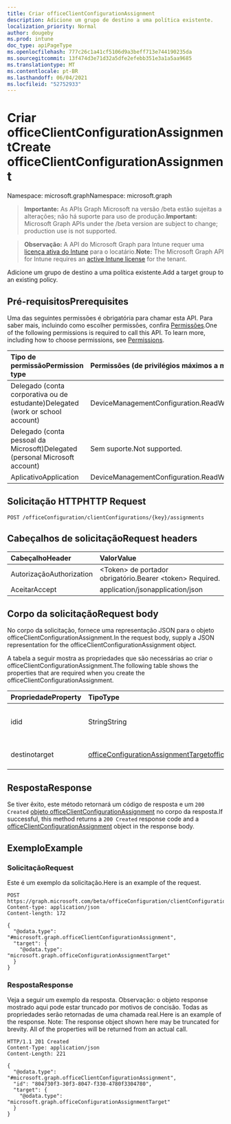 ```yaml
---
title: Criar officeClientConfigurationAssignment
description: Adicione um grupo de destino a uma política existente.
localization_priority: Normal
author: dougeby
ms.prod: intune
doc_type: apiPageType
ms.openlocfilehash: 777c26c1a41cf5106d9a3beff713e744190235da
ms.sourcegitcommit: 13f474d3e71d32a5dfe2efebb351e3a1a5aa9685
ms.translationtype: MT
ms.contentlocale: pt-BR
ms.lasthandoff: 06/04/2021
ms.locfileid: "52752933"
---
```

# <a name="create-officeclientconfigurationassignment"></a><span data-ttu-id="51bb2-103">Criar officeClientConfigurationAssignment</span><span class="sxs-lookup"><span data-stu-id="51bb2-103">Create officeClientConfigurationAssignment</span></span>

<span data-ttu-id="51bb2-104">Namespace: microsoft.graph</span><span class="sxs-lookup"><span data-stu-id="51bb2-104">Namespace: microsoft.graph</span></span>

> <span data-ttu-id="51bb2-105">**Importante:** As APIs Graph Microsoft na versão /beta estão sujeitas a alterações; não há suporte para uso de produção.</span><span class="sxs-lookup"><span data-stu-id="51bb2-105">**Important:** Microsoft Graph APIs under the /beta version are subject to change; production use is not supported.</span></span>

> <span data-ttu-id="51bb2-106">**Observação:** A API do Microsoft Graph para Intune requer uma [licença ativa do Intune](https://go.microsoft.com/fwlink/?linkid=839381) para o locatário.</span><span class="sxs-lookup"><span data-stu-id="51bb2-106">**Note:** The Microsoft Graph API for Intune requires an [active Intune license](https://go.microsoft.com/fwlink/?linkid=839381) for the tenant.</span></span>

<span data-ttu-id="51bb2-107">Adicione um grupo de destino a uma política existente.</span><span class="sxs-lookup"><span data-stu-id="51bb2-107">Add a target group to an existing policy.</span></span>

## <a name="prerequisites"></a><span data-ttu-id="51bb2-108">Pré-requisitos</span><span class="sxs-lookup"><span data-stu-id="51bb2-108">Prerequisites</span></span>
<span data-ttu-id="51bb2-p101">Uma das seguintes permissões é obrigatória para chamar esta API. Para saber mais, incluindo como escolher permissões, confira [Permissões](/graph/permissions-reference).</span><span class="sxs-lookup"><span data-stu-id="51bb2-p101">One of the following permissions is required to call this API. To learn more, including how to choose permissions, see [Permissions](/graph/permissions-reference).</span></span>

|<span data-ttu-id="51bb2-111">Tipo de permissão</span><span class="sxs-lookup"><span data-stu-id="51bb2-111">Permission type</span></span>|<span data-ttu-id="51bb2-112">Permissões (de privilégios máximos a mínimos)</span><span class="sxs-lookup"><span data-stu-id="51bb2-112">Permissions (from most to least privileged)</span></span>|
|:---|:---|
|<span data-ttu-id="51bb2-113">Delegado (conta corporativa ou de estudante)</span><span class="sxs-lookup"><span data-stu-id="51bb2-113">Delegated (work or school account)</span></span>|<span data-ttu-id="51bb2-114">DeviceManagementConfiguration.ReadWrite.All</span><span class="sxs-lookup"><span data-stu-id="51bb2-114">DeviceManagementConfiguration.ReadWrite.All</span></span>|
|<span data-ttu-id="51bb2-115">Delegado (conta pessoal da Microsoft)</span><span class="sxs-lookup"><span data-stu-id="51bb2-115">Delegated (personal Microsoft account)</span></span>|<span data-ttu-id="51bb2-116">Sem suporte.</span><span class="sxs-lookup"><span data-stu-id="51bb2-116">Not supported.</span></span>|
|<span data-ttu-id="51bb2-117">Aplicativo</span><span class="sxs-lookup"><span data-stu-id="51bb2-117">Application</span></span>|<span data-ttu-id="51bb2-118">DeviceManagementConfiguration.ReadWrite.All</span><span class="sxs-lookup"><span data-stu-id="51bb2-118">DeviceManagementConfiguration.ReadWrite.All</span></span>|

## <a name="http-request"></a><span data-ttu-id="51bb2-119">Solicitação HTTP</span><span class="sxs-lookup"><span data-stu-id="51bb2-119">HTTP Request</span></span>
<!-- {
  "blockType": "ignored"
}
-->
``` http
POST /officeConfiguration/clientConfigurations/{key}/assignments
```

## <a name="request-headers"></a><span data-ttu-id="51bb2-120">Cabeçalhos de solicitação</span><span class="sxs-lookup"><span data-stu-id="51bb2-120">Request headers</span></span>
|<span data-ttu-id="51bb2-121">Cabeçalho</span><span class="sxs-lookup"><span data-stu-id="51bb2-121">Header</span></span>|<span data-ttu-id="51bb2-122">Valor</span><span class="sxs-lookup"><span data-stu-id="51bb2-122">Value</span></span>|
|:---|:---|
|<span data-ttu-id="51bb2-123">Autorização</span><span class="sxs-lookup"><span data-stu-id="51bb2-123">Authorization</span></span>|<span data-ttu-id="51bb2-124">&lt;Token&gt; de portador obrigatório.</span><span class="sxs-lookup"><span data-stu-id="51bb2-124">Bearer &lt;token&gt; Required.</span></span>|
|<span data-ttu-id="51bb2-125">Aceitar</span><span class="sxs-lookup"><span data-stu-id="51bb2-125">Accept</span></span>|<span data-ttu-id="51bb2-126">application/json</span><span class="sxs-lookup"><span data-stu-id="51bb2-126">application/json</span></span>|

## <a name="request-body"></a><span data-ttu-id="51bb2-127">Corpo da solicitação</span><span class="sxs-lookup"><span data-stu-id="51bb2-127">Request body</span></span>
<span data-ttu-id="51bb2-128">No corpo da solicitação, fornece uma representação JSON para o objeto officeClientConfigurationAssignment.</span><span class="sxs-lookup"><span data-stu-id="51bb2-128">In the request body, supply a JSON representation for the officeClientConfigurationAssignment object.</span></span>

<span data-ttu-id="51bb2-129">A tabela a seguir mostra as propriedades que são necessárias ao criar o officeClientConfigurationAssignment.</span><span class="sxs-lookup"><span data-stu-id="51bb2-129">The following table shows the properties that are required when you create the officeClientConfigurationAssignment.</span></span>

|<span data-ttu-id="51bb2-130">Propriedade</span><span class="sxs-lookup"><span data-stu-id="51bb2-130">Property</span></span>|<span data-ttu-id="51bb2-131">Tipo</span><span class="sxs-lookup"><span data-stu-id="51bb2-131">Type</span></span>|<span data-ttu-id="51bb2-132">Descrição</span><span class="sxs-lookup"><span data-stu-id="51bb2-132">Description</span></span>|
|:---|:---|:---|
|<span data-ttu-id="51bb2-133">id</span><span class="sxs-lookup"><span data-stu-id="51bb2-133">id</span></span>|<span data-ttu-id="51bb2-134">String</span><span class="sxs-lookup"><span data-stu-id="51bb2-134">String</span></span>|<span data-ttu-id="51bb2-135">ID do OfficeConfigurationAssignment.</span><span class="sxs-lookup"><span data-stu-id="51bb2-135">Id of the OfficeConfigurationAssignment.</span></span>|
|<span data-ttu-id="51bb2-136">destino</span><span class="sxs-lookup"><span data-stu-id="51bb2-136">target</span></span>|[<span data-ttu-id="51bb2-137">officeConfigurationAssignmentTarget</span><span class="sxs-lookup"><span data-stu-id="51bb2-137">officeConfigurationAssignmentTarget</span></span>](../resources/intune-cirrus-officeconfigurationassignmenttarget.md)|<span data-ttu-id="51bb2-138">A atribuição de destino definida pelo administrador.</span><span class="sxs-lookup"><span data-stu-id="51bb2-138">The target assignment defined by the admin.</span></span>|



## <a name="response"></a><span data-ttu-id="51bb2-139">Resposta</span><span class="sxs-lookup"><span data-stu-id="51bb2-139">Response</span></span>
<span data-ttu-id="51bb2-140">Se tiver êxito, este método retornará um código de resposta e um `200 Created` [objeto officeClientConfigurationAssignment](../resources/intune-cirrus-officeclientconfigurationassignment.md) no corpo da resposta.</span><span class="sxs-lookup"><span data-stu-id="51bb2-140">If successful, this method returns a `200 Created` response code and a [officeClientConfigurationAssignment](../resources/intune-cirrus-officeclientconfigurationassignment.md) object in the response body.</span></span>

## <a name="example"></a><span data-ttu-id="51bb2-141">Exemplo</span><span class="sxs-lookup"><span data-stu-id="51bb2-141">Example</span></span>

### <a name="request"></a><span data-ttu-id="51bb2-142">Solicitação</span><span class="sxs-lookup"><span data-stu-id="51bb2-142">Request</span></span>
<span data-ttu-id="51bb2-143">Este é um exemplo da solicitação.</span><span class="sxs-lookup"><span data-stu-id="51bb2-143">Here is an example of the request.</span></span>
``` http
POST https://graph.microsoft.com/beta/officeConfiguration/clientConfigurations/{key}/assignments
Content-type: application/json
Content-length: 172

{
  "@odata.type": "#microsoft.graph.officeClientConfigurationAssignment",
  "target": {
    "@odata.type": "microsoft.graph.officeConfigurationAssignmentTarget"
  }
}
```

### <a name="response"></a><span data-ttu-id="51bb2-144">Resposta</span><span class="sxs-lookup"><span data-stu-id="51bb2-144">Response</span></span>
<span data-ttu-id="51bb2-p102">Veja a seguir um exemplo da resposta. Observação: o objeto response mostrado aqui pode estar truncado por motivos de concisão. Todas as propriedades serão retornadas de uma chamada real.</span><span class="sxs-lookup"><span data-stu-id="51bb2-p102">Here is an example of the response. Note: The response object shown here may be truncated for brevity. All of the properties will be returned from an actual call.</span></span>
``` http
HTTP/1.1 201 Created
Content-Type: application/json
Content-Length: 221

{
  "@odata.type": "#microsoft.graph.officeClientConfigurationAssignment",
  "id": "804730f3-30f3-8047-f330-4780f3304780",
  "target": {
    "@odata.type": "microsoft.graph.officeConfigurationAssignmentTarget"
  }
}
```




